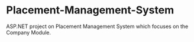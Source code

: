 # Placement-Management-System
ASP.NET project on Placement Management System which focuses on the Company Module.
